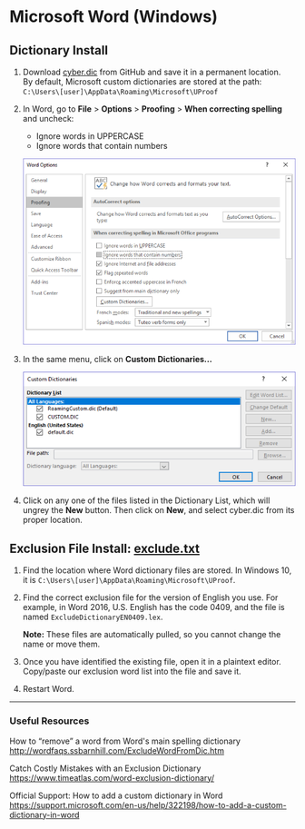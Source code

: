# Microsoft Word (Windows)

## Dictionary Install

1. Download [cyber.dic](./cyber.dic) from GitHub and save it in a permanent location.  
    By default, Microsoft custom dictionaries are stored at the path: `C:\Users\[user]\AppData\Roaming\Microsoft\UProof`

2. In Word, go to **File** > **Options** > **Proofing** > **When correcting spelling** and uncheck:
    - Ignore words in UPPERCASE
    - Ignore words that contain numbers

    ![Proofing Menu](../assets/Word-Options.png "Proofing")

3. In the same menu, click on **Custom Dictionaries…**

    ![Custom Dictionaries Menu](../assets/Custom-Dictionaries.png "Custom Dictionaries")

4. Click on any one of the files listed in the Dictionary List, which will ungrey the **New** button. Then click on **New**, and select cyber.dic from its proper location.

## Exclusion File Install: [exclude.txt](./exclude.txt)

1. Find the location where Word dictionary files are stored. In Windows 10, it is `C:\Users\[user]\AppData\Roaming\Microsoft\UProof`.  

2. Find the correct exclusion file for the version of English you use. For example, in Word 2016, U.S. English has the code 0409, and the file is named `ExcludeDictionaryEN0409.lex`.

    **Note:** These files are automatically pulled, so you cannot change the name or move them.

3. Once you have identified the existing file, open it in a plaintext editor. Copy/paste our exclusion word list into the file and save it.

4. Restart Word.

-----------------------------------------------------
### Useful Resources

How to “remove” a word from Word's main spelling dictionary  
<http://wordfaqs.ssbarnhill.com/ExcludeWordFromDic.htm>

Catch Costly Mistakes with an Exclusion Dictionary  
<https://www.timeatlas.com/word-exclusion-dictionary/>

Official Support: How to add a custom dictionary in Word  
<https://support.microsoft.com/en-us/help/322198/how-to-add-a-custom-dictionary-in-word>
